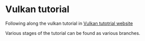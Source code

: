 # Vulkan tutorial

Following along the vulkan tutorial in [Vulkan tutotrial website](https://vulkan-tutorial.com)

Various stages of the tutorial can be found as various  branches.